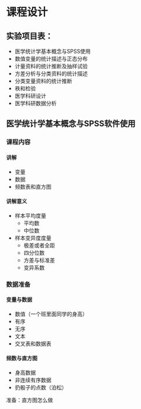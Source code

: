 # 课程设计

## 实验项目表：

* 医学统计学基本概念与SPSS使用
* 数值变量的统计描述与正态分布
* 计量资料的统计推断及抽样试验
* 方差分析与分类资料的统计描述
* 分类变量资料的统计推断
* 秩和检验
* 医学科研设计
* 医学科研数据分析

## 医学统计学基本概念与SPSS软件使用

### 课程内容

#### 讲解

* 变量
* 数据
* 频数表和直方图

#### 讲解意义

* 样本平均度量
    * 平均数
    * 中位数
* 样本变异度度量
    * 极差或者全距
    * 四分位数
    * 方差与标准差
    * 变异系数

### 数据准备

#### 变量与数据

* 数值（一个班里面同学的身高）
* 有序
* 无序
* 文本
* 交叉表和数据表

#### 频数与直方图

* 身高数据
* 非连续有序数据
* 扔骰子的点数（泊松）

准备：直方图怎么做

